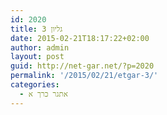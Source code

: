 ```yaml
---
id: 2020
title: גליון 3
date: 2015-02-21T18:17:22+02:00
author: admin
layout: post
guid: http://net-gar.net/?p=2020
permalink: '/2015/02/21/etgar-3/'
categories:
  - אתגר כרך א
---
```

